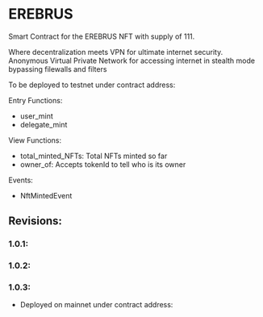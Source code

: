 # EREBRUS
Smart Contract for the EREBRUS NFT with supply of 111.

Where decentralization meets VPN for ultimate internet security.
Anonymous Virtual Private Network for accessing internet in stealth mode bypassing filewalls and filters

To be deployed to testnet under contract address: 

Entry Functions:
- user_mint
- delegate_mint

View Functions:
- total_minted_NFTs: Total NFTs minted so far
- owner_of: Accepts tokenId to tell who is its owner

Events:
- NftMintedEvent

## Revisions:
### 1.0.1:
### 1.0.2:
### 1.0.3:
- Deployed on mainnet under contract address: 